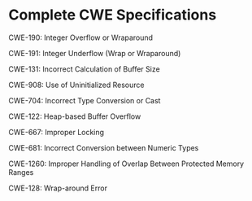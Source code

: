 

# Complete CWE Specifications

CWE-190: Integer Overflow or Wraparound

CWE-191: Integer Underflow (Wrap or Wraparound)

CWE-131: Incorrect Calculation of Buffer Size

CWE-908: Use of Uninitialized Resource

CWE-704: Incorrect Type Conversion or Cast

CWE-122: Heap-based Buffer Overflow

CWE-667: Improper Locking

CWE-681: Incorrect Conversion between Numeric Types

CWE-1260: Improper Handling of Overlap Between Protected Memory Ranges

CWE-128: Wrap-around Error